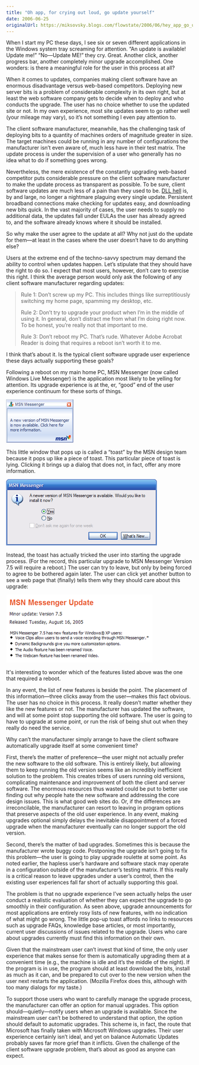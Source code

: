 ```yaml
---
title: "Oh app, for crying out loud, go update yourself"
date: 2006-06-25
originalUrl: https://miksovsky.blogs.com/flowstate/2006/06/hey_app_go_upda.html
---
```


<p>
  When I start my PC these days, I see six or seven different applications in
  the Windows system tray screaming for attention. “An update is available!
  Update me!” “No—Update ME!” they cry. Great. Another click, another progress
  bar, another completely minor upgrade accomplished. One wonders: is there a
  meaningful role for the user in this process at all?
</p>
<p>
  When it comes to updates, companies making client software have an enormous
  disadvantage versus web-based competitors. Deploying new server bits is a
  problem of considerable complexity in its own right, but at least the web
  software company gets to decide when to deploy and who conducts the upgrade.
  The user has no choice whether to use the updated site or not. In my own
  experience, most site updates seem to go rather well (your mileage may vary),
  so it’s not something I even pay attention to.
</p>
<p>
  The client software manufacturer, meanwhile, has the challenging task of
  deploying bits to a quantity of machines orders of magnitude greater in size.
  The target machines could be running in any number of configurations the
  manufacturer isn’t even aware of, much less have in their test matrix. The
  update process is under the supervision of a user who generally has no idea
  what to do if something goes wrong.
</p>
<p>
  Nevertheless, the mere existence of the constantly upgrading web-based
  competitor puts considerable pressure on the client software manufacturer to
  make the update process as transparent as possible. To be sure, client
  software updates are much less of a pain than they used to be.
  <a href="http://en.wikipedia.org/wiki/DLL_hell">DLL hell</a> is, by and large,
  no longer a nightmare plaguing every single update. Persistent broadband
  connections make checking for updates easy, and downloading new bits quick. In
  the vast majority of cases, the user needs to supply no additional data, the
  updates fall under EULAs the user has already agreed to, and the software
  already knows where it should be installed.
</p>
<p>
  So why make the user agree to the update at all? Why not just do the update
  for them—at least in the cases where the user doesn’t have to do anything
  else?
</p>
<p>
  Users at the extreme end of the techno-savvy spectrum may demand the ability
  to control when updates happen. Let’s stipulate that they should have the
  right to do so. I expect that most users, however, don’t care to exercise this
  right. I think the average person would only ask the following of any client
  software manufacturer regarding updates:
</p>

<blockquote>
  <p>
    Rule 1: Don’t screw up my PC. This includes things like surreptitiously
    switching my home page, spamming my desktop, etc.
  </p>

  <p>
    Rule 2: Don’t try to upgrade your product when I’m in the middle of using
    it. In general, don’t distract me from what I’m doing right now. To be
    honest, you’re really not that important to me.
  </p>

  <p>
    Rule 3: Don’t reboot my PC. That’s rude. Whatever Adobe Acrobat Reader is
    doing that requires a reboot isn’t worth it to me.
  </p>
</blockquote>

<p>
  I think that’s about it. Is the typical client software upgrade user
  experience these days actually supporting these goals?
</p>
<p>
  Following a reboot on my main home PC, MSN Messenger (now called Windows Live
  Messenger) is the application most likely to be yelling for attention. Its
  upgrade experience is at the, er, “good” end of the user experience continuum
  for these sorts of things.
</p>
<p>
  <img
    alt="Msn_messenger_toast"
    src="/images/flowstate/msn_messenger_toast.png"
  />
</p>
<p>
  This little window that pops up is called a “toast” by the MSN design team
  because it pops up like a piece of toast. This particular piece of toast is
  lying. Clicking it brings up a dialog that does not, in fact, offer any more
  information.
</p>
<p>
  <img
    src="/images/flowstate/msn_messenger_upgrade_dialog_1.png"
    alt="Msn_messenger_upgrade_dialog"
  />
</p>
<p>
  Instead, the toast has actually tricked the user into starting the upgrade
  process. (For the record, this particular upgrade to MSN Messenger Version 7.5
  will require a reboot.) The user can try to leave, but only by being forced to
  agree to be bothered again later. The user can click yet another button to see
  a web page that (finally) tells them why they should care about this upgrade:
</p>
<p>
  <img
    src="/images/flowstate/msn_messenger_upgrade_page.png"
    alt="Msn_messenger_upgrade_page"
  />
</p>
<p>
  It's interesting to wonder which of the features listed above was the one that
  required a reboot.
</p>
<p>
  In any event, the list of new features is beside the point. The placement of
  this information—three clicks away from the user—makes this fact obvious. The
  user has no choice in this process. It really doesn’t matter whether they like
  the new features or not. The manufacturer has updated the software, and will
  at some point stop supporting the old software. The user is going to have to
  upgrade at some point, or run the risk of being shut out when they really do
  need the service.
</p>
<p>
  Why can’t the manufacturer simply arrange to have the client software
  automatically upgrade itself at some convenient time?
</p>
<p>
  First, there’s the matter of preference—the user might not actually prefer the
  new software to the old software. This is entirely likely, but allowing them
  to keep running the old version seems like an incredibly inefficient solution
  to the problem. This creates tribes of users running old versions,
  complicating maintenance and improvement of both the client and server
  software. The enormous resources thus wasted could be put to better use
  finding out why people hate the new software and addressing the core design
  issues. This is what good web sites do. Or, if the differences are
  irreconcilable, the manufacturer can resort to leaving in program options that
  preserve aspects of the old user experience. In any event, making upgrades
  optional simply delays the inevitable disappointment of a forced upgrade when
  the manufacturer eventually can no longer support the old version.
</p>
<p>
  Second, there’s the matter of bad upgrades. Sometimes this is because the
  manufacturer wrote buggy code. Postponing the upgrade isn’t going to fix this
  problem—the user is going to play upgrade roulette at some point. As noted
  earlier, the hapless user’s hardware and software stack may operate in a
  configuration outside of the manufacturer’s testing matrix. If this really is
  a critical reason to leave upgrades under a user’s control, then the existing
  user experiences fall far short of actually supporting this goal.
</p>
<p>
  The problem is that no upgrade experience I’ve seen actually helps the user
  conduct a realistic evaluation of whether they can expect the upgrade to go
  smoothly in their configuration. As seen above, upgrade announcements for most
  applications are entirely rosy lists of new features, with no indication of
  what might go wrong. The little pop-up toast affords no links to resources
  such as upgrade FAQs, knowledge base articles, or most importantly, current
  user discussions of issues related to the upgrade. Users who care about
  upgrades currently must find this information on their own.
</p>
<p>
  Given that the mainstream user can’t invest that kind of time, the only user
  experience that makes sense for them is automatically upgrading them at a
  convenient time (e.g., the machine is idle and it’s the middle of the night).
  If the program is in use, the program should at least download the bits,
  install as much as it can, and be prepared to cut over to the new version when
  the user next restarts the application. (Mozilla Firefox does this, although
  with too many dialogs for my taste.)
</p>
<p>
  To support those users who want to carefully manage the upgrade process, the
  manufacturer can offer an option for manual upgrades. This option
  should—quietly—notify users when an upgrade is available. Since the mainstream
  user can’t be bothered to understand that option, the option should default to
  automatic upgrades. This scheme is, in fact, the route that Microsoft has
  finally taken with Microsoft Windows upgrades. Their user experience certainly
  isn’t ideal, and yet on balance Automatic Updates probably saves far more
  grief than it inflicts. Given the challenge of the client software upgrade
  problem, that’s about as good as anyone can expect.
</p>
